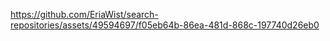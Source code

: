 

https://github.com/EriaWist/search-repositories/assets/49594697/f05eb64b-86ea-481d-868c-197740d26eb0

